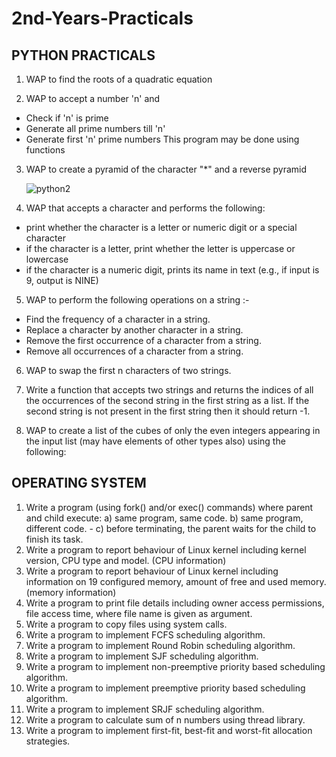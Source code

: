 # 2nd-Years-Practicals

## PYTHON PRACTICALS

1. WAP to find the roots of a quadratic equation

2. WAP to accept a number 'n' and
- Check if 'n' is prime
- Generate all prime numbers till 'n' 
- Generate first 'n' prime numbers
This program may be done using functions

3. WAP to create a pyramid of the character "*" and a reverse pyramid
   
   ![python2](https://user-images.githubusercontent.com/101046816/192342609-7dab8fda-c0f5-4f02-b5a3-6fa1ec75b506.jpeg)

4. WAP that accepts a character and performs the following:
   
 - print whether the character is a letter or numeric digit or a special character
 - if the character is a letter, print whether the letter is uppercase or lowercase
 - if the character is a numeric digit, prints its name in text (e.g., if input is 9, output is NINE)

5. WAP to perform the following operations on a string :-  
   
 - Find the frequency of a character in a string.
 - Replace a character by another character in a string.
 - Remove the first occurrence of a character from a string.
 - Remove all occurrences of a character from a string.

6. WAP to swap the first n characters of two strings.

7. Write a function that accepts two strings and returns the indices of all the occurrences of the second string in the first string as a list. If the second string is not present in the first string then it should return -1.

8. WAP to create a list of the cubes of only the even integers appearing in the input list (may have elements of other types also) using the following:

## OPERATING SYSTEM

1. Write a program (using fork() and/or exec() commands) where parent and child execute: a) 
same program, same code. b) same program, different code. - c) before terminating, the parent 
waits for the child to finish its task.
2. Write a program to report behaviour of Linux kernel including kernel version, CPU type and 
model. (CPU information)
3. Write a program to report behaviour of Linux kernel including information on 19 configured 
memory, amount of free and used memory. (memory information)
4. Write a program to print file details including owner access permissions, file access time, 
where file name is given as argument.
5. Write a program to copy files using system calls.
6. Write a program to implement FCFS scheduling algorithm.
7. Write a program to implement Round Robin scheduling algorithm.
8. Write a program to implement SJF scheduling algorithm.
9. Write a program to implement non-preemptive priority based scheduling algorithm.
10. Write a program to implement preemptive priority based scheduling algorithm.
11. Write a program to implement SRJF scheduling algorithm.
12. Write a program to calculate sum of n numbers using thread library.
13. Write a program to implement first-fit, best-fit and worst-fit allocation strategies.

